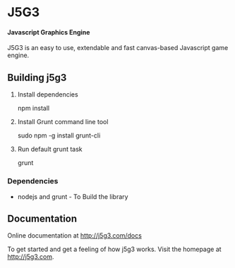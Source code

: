 J5G3 
====

#### Javascript Graphics Engine ####

J5G3 is an easy to use, extendable and fast canvas-based Javascript game engine.

Building j5g3
-------------

1. Install dependencies

	npm install

2. Install Grunt command line tool

	sudo npm -g install grunt-cli 

3. Run default grunt task

	grunt

### Dependencies ###

- nodejs and grunt - To Build the library


Documentation
-------------

Online documentation at <http://j5g3.com/docs>

To get started and get a feeling of how j5g3 works. Visit the homepage at <http://j5g3.com>.

